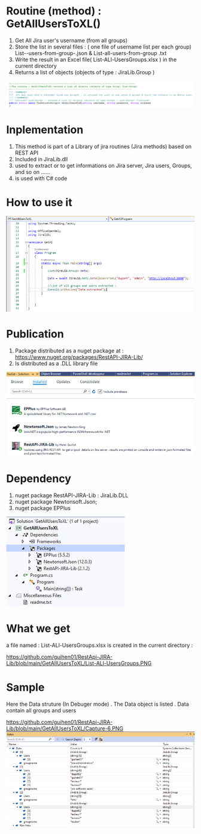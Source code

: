 
# Routine (method) : GetAllUsersToXL()

1. Get All Jira user's username (from all groups)
2. Store the list in several files : ( one file of username list per each group) List--users-from-group-.json & List-all-users-from-group .txt
3. Write the result in an Excel file( List-ALl-UsersGroups.xlsx ) in the current directory
4. Returns a list of objects (objects of type : JiraLib.Group ) 

 ![alt text](https://github.com/guihen01/RestApi-JIRA-Lib/blob/main/GetAllUsersToXL/Capture-1.PNG "Logo Title Text 1")

# Inplementation

1. This method is part of a Library of jira routines (Jira methods) based on REST API
2. Included in JiraLib.dll
3. used to extract or to get informations on Jira server, Jira users, Groups, and so on ......
4. is used with C# code

# How to use it

![alt text](https://github.com/guihen01/RestApi-JIRA-Lib/blob/main/GetAllUsersToXL/Capture-3.PNG "Logo Title Text 1")

# Publication

1. Package distributed as a nuget package at : https://www.nuget.org/packages/RestAPI-JIRA-Lib/
2. Is distributed as a .DLL library file

![alt text](https://github.com/guihen01/RestApi-JIRA-Lib/blob/main/GetAllUsersToXL/Capture-5.PNG "Logo Title Text 1")

# Dependency

1. nuget package RestAPI-JIRA-Lib : JiraLib.DLL
2. nuget package Newtonsoft.Json;
3. nuget package EPPlus

![alt text](https://github.com/guihen01/RestApi-JIRA-Lib/blob/main/GetAllUsersToXL/Capture-4.PNG "Logo Title Text 1")

# What we get 
a file named : List-ALl-UsersGroups.xlsx is created in the current directory :

https://github.com/guihen01/RestApi-JIRA-Lib/blob/main/GetAllUsersToXL/List-ALl-UsersGroups.PNG

# Sample 

Here the Data struture (In Debuger mode) . The Data object is listed . Data contain all groups and users

https://github.com/guihen01/RestApi-JIRA-Lib/blob/main/GetAllUsersToXL/Capture-6.PNG
![alt text]( https://github.com/guihen01/RestApi-JIRA-Lib/blob/main/GetAllUsersToXL/Capture-6.PNG "Logo Title Text 1")

 
